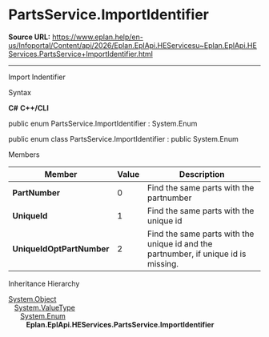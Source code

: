 # PartsService.ImportIdentifier

**Source URL:** https://www.eplan.help/en-us/Infoportal/Content/api/2026/Eplan.EplApi.HEServicesu~Eplan.EplApi.HEServices.PartsService+ImportIdentifier.html

---

Import Indentifier

Syntax

**C#**
**C++/CLI**


public enum PartsService.ImportIdentifier : System.Enum

public enum class PartsService.ImportIdentifier : public System.Enum


Members

| Member | Value | Description |
| --- | --- | --- |
| **PartNumber** | 0 | Find the same parts with the partnumber |
| **UniqueId** | 1 | Find the same parts with the unique id |
| **UniqueIdOptPartNumber** | 2 | Find the same parts with the unique id and the partnumber, if unique id is missing. |

Inheritance Hierarchy

[System.Object](#)  
   [System.ValueType](#)  
      [System.Enum](#)  
         **Eplan.EplApi.HEServices.PartsService.ImportIdentifier**
